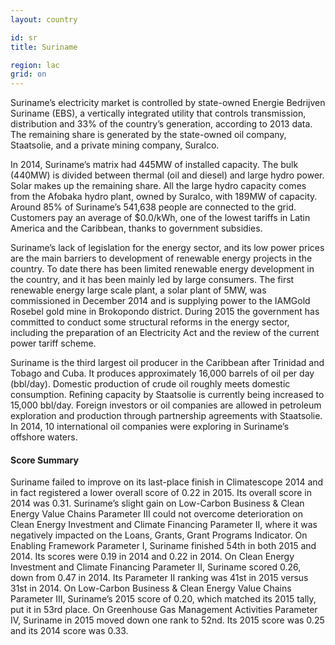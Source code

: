 ```yaml
---
layout: country

id: sr
title: Suriname

region: lac
grid: on
---
```

Suriname’s electricity market is controlled by state-owned Energie Bedrijven Suriname (EBS), a vertically integrated utility that controls transmission, distribution and 33% of the country’s generation, according to 2013 data. The remaining share is generated by the state-owned oil company, Staatsolie, and a private mining company, Suralco.

In 2014, Suriname’s matrix had 445MW of installed capacity. The bulk (440MW) is divided between thermal (oil and diesel) and large hydro power. Solar makes up the remaining share. All the large hydro capacity comes from the Afobaka hydro plant, owned by Suralco, with 189MW of capacity. Around 85% of Suriname’s 541,638 people are connected to the grid. Customers pay an average of $0.0/kWh, one of the lowest tariffs in Latin America and the Caribbean, thanks to government subsidies.

Suriname’s lack of legislation for the energy sector, and its low power prices are the main barriers to development of renewable energy projects in the country. To date there has been limited renewable energy development in the country, and it has been mainly led by large consumers. The first renewable energy large scale plant, a solar plant of 5MW, was commissioned in December 2014 and is supplying power to the IAMGold Rosebel gold mine in Brokopondo district.
During 2015 the government has committed to conduct some structural reforms in the energy sector, including the preparation of an Electricity Act and the review of the current power tariff scheme.

Suriname is the third largest oil producer in the Caribbean after Trinidad and Tobago and Cuba. It produces approximately 16,000 barrels of oil per day (bbl/day). Domestic production of crude oil roughly meets domestic consumption. Refining capacity by Staatsolie is currently being increased to 15,000 bbl/day. Foreign investors or oil companies are allowed in petroleum exploration and production through partnership agreements with Staatsolie. In 2014, 10 international oil companies were exploring in Suriname’s offshore waters. 

#### Score Summary

Suriname failed to improve on its last-place finish in Climatescope 2014 and in fact registered a lower overall score of 0.22 in 2015. Its overall score in 2014 was 0.31.
Suriname’s slight gain on Low-Carbon Business & Clean Energy Value Chains Parameter III could not overcome deterioration on Clean Energy Investment and Climate Financing Parameter II, where it was negatively impacted on the Loans, Grants, Grant Programs Indicator.
On Enabling Framework Parameter I, Suriname finished 54th in both 2015 and 2014. Its scores were 0.19 in 2014 and 0.22 in 2014.
On Clean Energy Investment and Climate Financing Parameter II, Suriname scored 0.26, down from 0.47 in 2014. Its Parameter II ranking was 41st in 2015 versus 31st in 2014.
On Low-Carbon Business & Clean Energy Value Chains Parameter III, Suriname’s 2015 score of 0.20, which matched its 2015 tally, put it in 53rd place.
On Greenhouse Gas Management Activities Parameter IV, Suriname in 2015 moved down one rank to 52nd. Its 2015 score was 0.25 and its 2014 score was 0.33.
